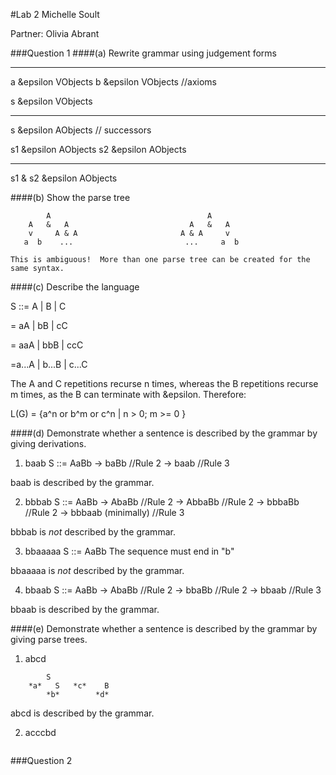 #Lab 2
Michelle Soult

Partner: Olivia Abrant

###Question 1
####(a) Rewrite grammar using judgement forms

____________		____________			
a &epsilon VObjects		b &epsilon VObjects			//axioms

s &epsilon VObjects		
____________
s &epsilon AObjects									// successors


s1 &epsilon AObjects		s2 &epsilon AObjects
_______________________________
s1 & s2 &epsilon AObjects

####(b) Show the parse tree

```
		A 									A 
	A   &   A							A   &   A
	v	  A & A                       A & A     v
   a  b    ...                         ...     a  b
	
This is ambiguous!  More than one parse tree can be created for the same syntax.  
```

####(c) Describe the language

S ::= A | B | C

= aA | bB | cC

= aaA | bbB | ccC

=a...A | b...B | c...C

The A and C repetitions recurse n times, whereas the B repetitions recurse m times, as the B can terminate with &epsilon.
Therefore:

L(G) = {a^n or b^m or c^n | n > 0; m >= 0 }

####(d) Demonstrate whether a sentence is described by the grammar by giving derivations.

1. baab
S ::= AaBb
-> baBb   //Rule 2
-> baab   //Rule 3

baab is described by the grammar.  

2. bbbab
S ::= AaBb
-> AbaBb   //Rule 2
-> AbbaBb   //Rule 2
-> bbbaBb   //Rule 2
-> bbbaab (minimally) //Rule 3

bbbab is *not* described by the grammar.

3. bbaaaaa
S ::= AaBb
The sequence must end in "b"

bbaaaaa is *not* described by the grammar.  

4. bbaab
S ::= AaBb
-> AbaBb   //Rule 2
-> bbaBb   //Rule 2
-> bbaab   //Rule 3

bbaab is described by the grammar.  

####(e) Demonstrate whether a sentence is described by the grammar by giving parse trees.

1. abcd

```
		S 
	*a*   S   *c*    B 
	    *b*        *d* 

```
abcd is described by the grammar.


2. acccbd

```

```




###Question 2